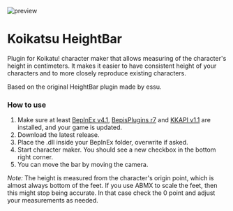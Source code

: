 ![preview](https://user-images.githubusercontent.com/39247311/54090939-12ae6180-437a-11e9-91d2-08393de81af0.png)
# Koikatsu HeightBar
Plugin for Koikatu! character maker that allows measuring of the character's height in centimeters. It makes it easier to have consistent height of your characters and to more closely reproduce existing characters.

Based on the original HeightBar plugin made by essu.

### How to use
1. Make sure at least [BepInEx v4.1](https://github.com/BepInEx/BepInEx), [BepisPlugins r7](https://github.com/bbepis/BepisPlugins) and [KKAPI v1.1](https://github.com/ManlyMarco/KKAPI) are installed, and your game is updated.
2. Download the latest release.
3. Place the .dll inside your BepInEx folder, overwrite if asked.
4. Start character maker. You should see a new checkbox in the bottom right corner.
5. You can move the bar by moving the camera.

*Note:* The height is measured from the character's origin point, which is almost always bottom of the feet. If you use ABMX to scale the feet, then this might stop being accurate. In that case check the 0 point and adjust your measurements as needed.
